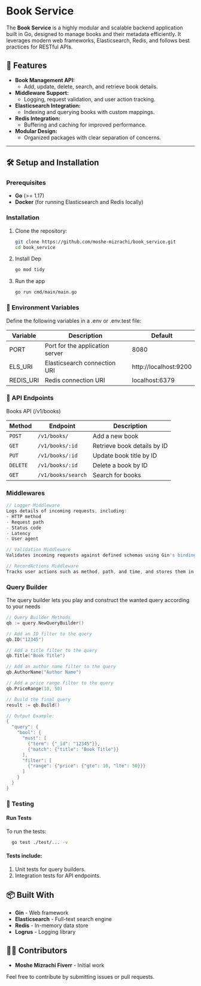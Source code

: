 # Book Service

The **Book Service** is a highly modular and scalable backend application built in Go, designed to manage books and their metadata efficiently. It leverages modern web frameworks, Elasticsearch, Redis, and follows best practices for RESTful APIs.


## 🚀 Features

- **Book Management API:**
    - Add, update, delete, search, and retrieve book details.
- **Middleware Support:**
    - Logging, request validation, and user action tracking.
- **Elasticsearch Integration:**
    - Indexing and querying books with custom mappings.
- **Redis Integration:**
    - Buffering and caching for improved performance.
- **Modular Design:**
    - Organized packages with clear separation of concerns.

---

## 🛠️ Setup and Installation

### Prerequisites

- **Go** (>= 1.17)
- **Docker** (for running Elasticsearch and Redis locally)

### Installation

1. Clone the repository:
   ```bash
   git clone https://github.com/moshe-mizrachi/book_service.git
   cd book_service

2. Install Dep
    ```bash
    go mod tidy
    ```
3. Run the app
    ```bash
    go run cmd/main/main.go
    ```

### 🔑 Environment Variables
Define the following variables in a .env or .env.test file:

| Variable  | Description                      | Default               |
|-----------|----------------------------------|-----------------------|
| PORT      | Port for the application server  | 8080                 |
| ELS_URI   | Elasticsearch connection URI     | http://localhost:9200 |
| REDIS_URI | Redis connection URI             | localhost:6379        |

### 📖 API Endpoints
Books API (/v1/books)

| Method    | Endpoint       | Description                  |
|-----------|----------------|------------------------------|
| `POST`    | `/v1/books/`   | Add a new book              |
| `GET`     | `/v1/books/:id`| Retrieve book details by ID |
| `PUT`     | `/v1/books/:id`| Update book title by ID     |
| `DELETE`  | `/v1/books/:id`| Delete a book by ID         |
| `GET`     | `/v1/books/search` | Search for books          |


### Middlewares

```go
// Logger Middleware
Logs details of incoming requests, including:
- HTTP method
- Request path
- Status code
- Latency
- User agent

// Validation Middleware
Validates incoming requests against defined schemas using Gin's binding and validation mechanisms.

// RecordActions Middleware
Tracks user actions such as method, path, and time, and stores them in Redis for auditing purposes.
```


### Query Builder
The query builder lets you play and construct the wanted query according to your needs

```go
// Query Builder Methods
qb := query.NewQueryBuilder()

// Add an ID filter to the query
qb.ID("12345")

// Add a title filter to the query
qb.Title("Book Title")

// Add an author name filter to the query
qb.AuthorName("Author Name")

// Add a price range filter to the query
qb.PriceRange(10, 50)

// Build the final query
result := qb.Build()

// Output Example:
{
  "query": {
    "bool": {
      "must": [
        {"term": {"_id": "12345"}},
        {"match": {"title": "Book Title"}}
      ],
      "filter": [
        {"range": {"price": {"gte": 10, "lte": 50}}}
      ]
    }
  }
}
```

### 🧪 Testing
#### Run Tests
To run the tests:

```bash
  go test ./test/... -v
```
#### Tests include:
1. Unit tests for query builders.
2. Integration tests for API endpoints.

## 📦 Built With

- **Gin** - Web framework
- **Elasticsearch** - Full-text search engine
- **Redis** - In-memory data store
- **Logrus** - Logging library


## 👨‍💻 Contributors

- **Moshe Mizrachi Fiverr** - Initial work

Feel free to contribute by submitting issues or pull requests.
